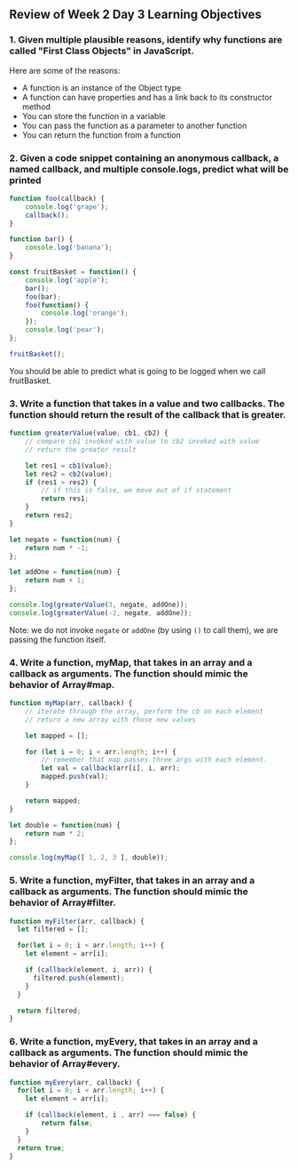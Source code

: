 ## Review of Week 2 Day 3 Learning Objectives

### 1. Given multiple plausible reasons, identify why functions are called "First Class Objects" in JavaScript.

Here are some of the reasons:

* A function is an instance of the Object type
* A function can have properties and has a link back to its constructor method
* You can store the function in a variable
* You can pass the function as a parameter to another function
* You can return the function from a function


### 2. Given a code snippet containing an anonymous callback, a named callback, and multiple console.logs, predict what will be printed

```js
function foo(callback) {
	console.log('grape');
	callback();
}

function bar() {
	console.log('banana');
}

const fruitBasket = function() {
	console.log('apple');
	bar();
	foo(bar);
	foo(function() {
		console.log('orange');
	});
	console.log('pear');
};

fruitBasket();
```
You should be able to predict what is going to be logged when we call fruitBasket.

### 3. Write a function that takes in a value and two callbacks. The function should return the result of the callback that is greater.

```js
function greaterValue(value, cb1, cb2) {
	// compare cb1 invoked with value to cb2 invoked with value
	// return the greater result

	let res1 = cb1(value);
	let res2 = cb2(value);
	if (res1 > res2) {
		// if this is false, we move out of if statement
		return res1;
	}
	return res2;
}

let negate = function(num) {
	return num * -1;
};

let addOne = function(num) {
	return num + 1;
};

console.log(greaterValue(3, negate, addOne));
console.log(greaterValue(-2, negate, addOne));
```
Note: we do not invoke `negate` or `addOne` (by using `()` to call them), we are passing the function itself.

### 4. Write a function, myMap, that takes in an array and a callback as arguments. The function should mimic the behavior of Array#map.

```js
function myMap(arr, callback) {
	// iterate through the array, perform the cb on each element
	// return a new array with those new values

	let mapped = [];

	for (let i = 0; i < arr.length; i++) {
		// remember that map passes three args with each element.
		let val = callback(arr[i], i, arr); 
		mapped.push(val);
	}

	return mapped;
}

let double = function(num) {
	return num * 2;
};

console.log(myMap([ 1, 2, 3 ], double));
```
### 5. Write a function, myFilter, that takes in an array and a callback as arguments. The function should mimic the behavior of Array#filter.

```js
function myFilter(arr, callback) {
  let filtered = [];

  for(let i = 0; i < arr.length; i++) {
    let element = arr[i];

    if (callback(element, i, arr)) {
      filtered.push(element);
    }
  }

  return filtered;
}
```
### 6. Write a function, myEvery, that takes in an array and a callback as arguments. The function should mimic the behavior of Array#every.

```js
function myEvery(arr, callback) {
  for(let i = 0; i < arr.length; i++) {
    let element = arr[i];

    if (callback(element, i , arr) === false) {
    	return false;
    }
  }
  return true;
}
```
